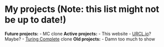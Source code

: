 # My projects \(Note: this list might not be up to date\!\)
**Future projects:**
    - MC clone
**Active projects:**
    - This website
    - [URCL.io](https://github.com/funnsam/urcl-io)? Maybe?
    - [Turing Complete](https://store.steampowered.com/app/1444480/Turing_Complete/) clone
**Old projects:**
    - Damn too much to show
